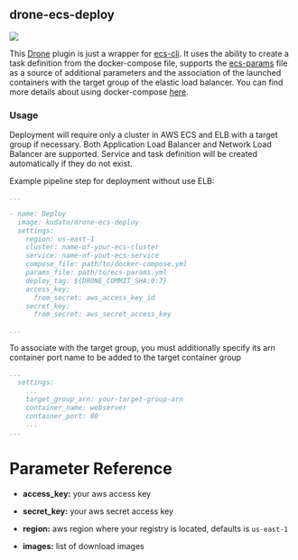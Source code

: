 ## drone-ecs-deploy

[![](https://images.microbadger.com/badges/image/kudato/drone-ecs-deploy.svg)](https://microbadger.com/images/kudato/drone-ecs-deploy "Get information about this image.")

This [Drone](https://drone.io/) plugin is just a wrapper for [ecs-cli](https://docs.aws.amazon.com/en_us/AmazonECS/latest/developerguide/ECS_CLI.html). It uses the ability to create a task definition from the docker-compose file, supports the [ecs-params](https://docs.aws.amazon.com/en_us/AmazonECS/latest/developerguide/cmd-ecs-cli-compose-ecsparams.html) file as a source of additional parameters and the association of the launched containers with the target group of the elastic load balancer. You can find more details about using docker-compose [here](https://docs.aws.amazon.com/en_us/AmazonECS/latest/developerguide/ECS_CLI.html).


### Usage

Deployment will require only a cluster in AWS ECS and ELB with a target group if necessary. Both Application Load Balancer and Network Load Balancer are supported. Service and task definition will be created automatically if they do not exist.


Example pipeline step for deployment without use ELB:

```yaml
...

- name: Deploy
  image: kudato/drone-ecs-deploy
  settings:
    region: us-east-1
    cluster: name-of-your-ecs-cluster
    service: name-of-yout-ecs-service
    compose_file: path/to/docker-compose.yml
    params_file: path/to/ecs-params.yml
    deploy_tag: ${DRONE_COMMIT_SHA:0:7}
    access_key:
      from_secret: aws_access_key_id
    secret_key:
      from_secret: aws_secret_access_key

...

```

To associate with the target group, you must additionally specify its arn container port name to be added to the target container group


```yaml
...
  settings:
    ...
    target_group_arn: your-target-group-arn
    container_name: webserver
    container_port: 80
    ...
...

```

# Parameter Reference

- **access_key:** your aws access key

- **secret_key:** your aws secret access key

- **region:** aws region where your registry is located, defaults is `us-east-1`

- **images:** list of download images

